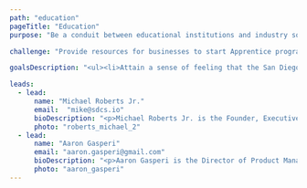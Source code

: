 ```yaml
---
path: "education"
pageTitle: "Education"
purpose: "Be a conduit between educational institutions and industry so they can best fill the education and talent capability/skill gaps.  Establish and incubate innovative educational opportunities that enable Individuals to gain, \"real world,\" experience.  Reach students across both traditional and non-traditional educational backgrounds to advance educational opportunities and drive workforce readiness."

challenge: "Provide resources for businesses to start Apprentice programs Provide structured opportunities for industry experts to interact and give back Resources to provide subject matter expertise to curricula (learning the right things)"

goalsDescription: "<ul><li>Attain a sense of feeling that the San Diego community is united</li><li>Making most of everyone aware of our presence. </li><li>Be publicized by a news outlet</li></ul>"

leads:
  - lead:
      name: "Michael Roberts Jr."
      email:  "mike@sdcs.io"
      bioDescription: "<p>Michael Roberts Jr. is the Founder, Executive Director, and Program Chair of San Diego Code School at the University of Sant Katherine. He is also a Board Member of San Diego JavaScript Community, Inc. </p><p>As a Senior Software Engineer with over 30 years experience, he has recently focused attention towards teaching Full-stack JavaScript, primarily using the MERN stack. Michael was an early contributor to the xAPI specification and has created several innovative learning platforms.</p><p>When he is not off riding double centuries on his a bike, he is either helping people transition into tech or building products that empower students to learn how to code.</p>"
      photo: "roberts_michael_2"
  - lead:
      name: "Aaron Gasperi"
      email: "aaron.gasperi@gmail.com"
      bioDescription: "<p>Aaron Gasperi is the Director of Product Management at Pricesmart where he leads e-commerce product and omni-channel product development. <br /><br />Originally from the East Coast, Aaron spent the early part of his career in the world of advertising and marketing, having worked for Carlson Marketing in loyalty and for McCann Worldgroup, launching platforms for General Mills, Nature Valley, Target, AT&amp;T, Amtrak, Aramark, Delta, United, and product development with Visa. <br /><br />Ten years ago, Aaron transitioned into Software product management, devoting his efforts to cloud-based and enterprise product development and innovation in both the public and for-profit sector. <br /><br />Aaron has served on the boards of the AMA, AAF, and has throughout his career devoted time to mentorship and career development for aspiring young professionals. Aaron earned his MBA at The Carlson School of Management.</p>"
      photo: "aaron_gasperi"
---
```

